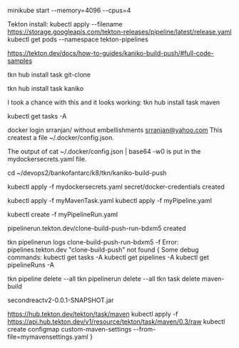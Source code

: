 
minikube start --memory=4096 --cpus=4

Tekton install:
kubectl apply --filename \
https://storage.googleapis.com/tekton-releases/pipeline/latest/release.yaml
kubectl get pods --namespace tekton-pipelines

https://tekton.dev/docs/how-to-guides/kaniko-build-push/#full-code-samples

tkn hub install task git-clone

tkn hub install task kaniko

I took a chance with this and it looks working:
tkn hub install task maven

kubectl get tasks -A

docker login
srranjan/<commonOne> without embellishments srranjan@yahoo.com
This createst a file ~/.docker/config.json.

The output of cat ~/.docker/config.json | base64 -w0 is put in the mydockersecrets.yaml file.

cd ~/devops2/bankofantarc/k8/tkn/kaniko-build-push

kubectl apply -f mydockersecrets.yaml
secret/docker-credentials created

 kubectl apply -f myMavenTask.yaml
 kubectl apply -f myPipeline.yaml

 kubectl create -f myPipelineRun.yaml

pipelinerun.tekton.dev/clone-build-push-run-bdxm5 created

tkn pipelinerun logs  clone-build-push-run-bdxm5 -f 
Error: pipelines.tekton.dev "clone-build-push" not found
{
Some debug commands:
kubectl get tasks -A
kubectl get pipelines -A
kubectl get pipelineRuns -A

tkn pipeline delete --all
tkn pipelinerun delete --all
tkn task delete maven-build

secondreactv2-0.0.1-SNAPSHOT.jar

https://hub.tekton.dev/tekton/task/maven
kubectl apply -f https://api.hub.tekton.dev/v1/resource/tekton/task/maven/0.3/raw
kubectl create configmap custom-maven-settings --from-file=mymavensettings.yaml
}
